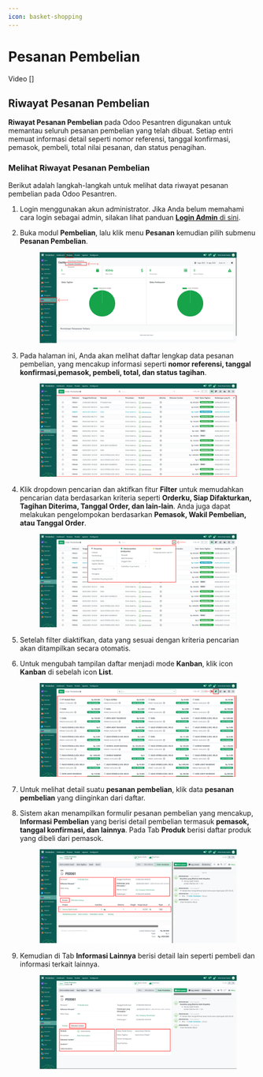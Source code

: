 ```yaml
---
icon: basket-shopping
---
```


# Pesanan Pembelian

Video \[]

## Riwayat Pesanan Pembelian

**Riwayat Pesanan Pembelian** pada Odoo Pesantren digunakan untuk memantau seluruh pesanan pembelian yang telah dibuat. Setiap entri memuat informasi detail seperti nomor referensi, tanggal konfirmasi, pemasok, pembeli, total nilai pesanan, dan status penagihan.

### Melihat Riwayat Pesanan Pembelian

Berikut adalah langkah-langkah untuk melihat data riwayat pesanan pembelian pada Odoo Pesantren.

1. Login menggunakan akun administrator. Jika Anda belum memahami cara login sebagai admin, silakan lihat panduan [**Login Admin** di sini](../../panduan-login/login-admin.md).
2.  Buka modul **Pembelian**, lalu klik menu **Pesanan** kemudian pilih submenu **Pesanan Pembelian**.

    <figure><img src="../../.gitbook/assets/images-824.png" alt=""><figcaption></figcaption></figure>


3.  Pada halaman ini, Anda akan melihat daftar lengkap data pesanan pembelian, yang mencakup informasi seperti **nomor referensi, tanggal konfirmasi,pemasok, pembeli, total, dan status tagihan**.

    <figure><img src="../../.gitbook/assets/images-825.png" alt=""><figcaption></figcaption></figure>


4.  Klik dropdown pencarian dan aktifkan fitur **Filter** untuk memudahkan pencarian data berdasarkan kriteria seperti **Orderku, Siap Difakturkan, Tagihan Diterima, Tanggal Order, dan lain-lain**. Anda juga dapat melakukan pengelompokan berdasarkan **Pemasok, Wakil Pembelian, atau Tanggal Order**.

    <figure><img src="../../.gitbook/assets/images-826.png" alt=""><figcaption></figcaption></figure>


5. Setelah filter diaktifkan, data yang sesuai dengan kriteria pencarian akan ditampilkan secara otomatis.
6.  Untuk mengubah tampilan daftar menjadi mode **Kanban**, klik icon **Kanban** di sebelah icon **List**.

    <figure><img src="../../.gitbook/assets/images-827.png" alt=""><figcaption></figcaption></figure>


7. Untuk melihat detail suatu **pesanan pembelian**, klik data **pesanan pembelian** yang diinginkan dari daftar.
8.  Sistem akan menampilkan formulir pesanan pembelian yang mencakup, **Informasi Pembelian** yang berisi detail pembelian termasuk **pemasok, tanggal konfirmasi, dan lainnya**. Pada Tab **Produk** berisi daftar produk yang dibeli dari pemasok.

    <figure><img src="../../.gitbook/assets/images-828.png" alt=""><figcaption></figcaption></figure>


9.  Kemudian di Tab **Informasi Lainnya** berisi detail lain seperti pembeli dan informasi terkait lainnya.

    <figure><img src="../../.gitbook/assets/images-829.png" alt=""><figcaption></figcaption></figure>
